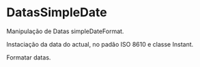 # DatasSimpleDate
 <p>Manipulação de Datas simpleDateFormat.</p>
 
 <p>Instaciação da data do actual, no padão ISO 8610 e classe Instant.</p>
 <p>Formatar datas.</p>
